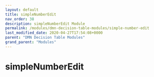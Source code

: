 ```yaml
---
layout: default
title: simpleNumberEdit 
nav_order: 38
description: simpleNumberEdit Module
permalink: /modules/dmn-decision-table-modules/simple-number-edit
last_modified_date: 2020-04-27T17:54:08+0000
parent: "DMN Decision Table Modules"
grand_parent: "Modules"
---
```


# simpleNumberEdit